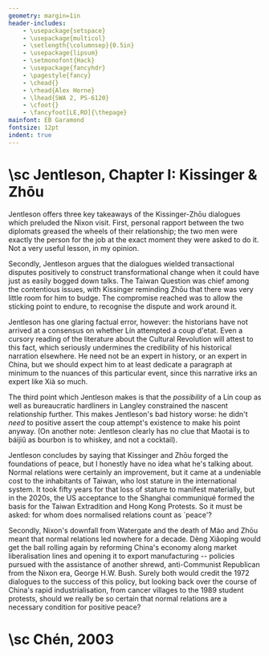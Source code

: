 ```yaml
---
geometry: margin=1in
header-includes:
    - \usepackage{setspace}
    - \usepackage{multicol}
    - \setlength{\columnsep}{0.5in}
    - \usepackage{lipsum}
    - \setmonofont{Hack}
    - \usepackage{fancyhdr}
    - \pagestyle{fancy}
    - \chead{}
    - \rhead{Alex Horne}
    - \lhead{SWA 2, PS-6120}
    - \cfoot{}
    - \fancyfoot[LE,RO]{\thepage}
mainfont: EB Garamond
fontsize: 12pt
indent: true
---
```


# \sc Jentleson, Chapter I: Kissinger \& Zhōu

Jentleson offers three key takeaways of the Kissinger-Zhōu dialogues which preluded the Nixon visit. First, personal rapport between the two diplomats greased the wheels of their relationship; the two men were exactly the person for the job at the exact moment they were asked to do it. Not a very useful lesson, in my opinion.

Secondly, Jentleson argues that the dialogues wielded transactional disputes positively to construct transformational change when it could have just as easily bogged down talks. The Taiwan Question was chief among the contentious issues, with Kissinger reminding Zhōu that there was very little room for him to budge. The compromise reached was to allow the sticking point to endure, to recognise the dispute and work around it.

Jentleson has one glaring factual error, however: the historians have not arrived at a consensus on whether Lín attempted a coup d\'etat. Even a cursory reading of the literature about the Cultural Revolution will attest to this fact, which seriously undermines the credibility of his historical narration elsewhere. He need not be an expert in history, or an expert in China, but we should expect him to at least dedicate a paragraph at minimum to the nuances of this particular event, since this narrative irks an expert like Xià so much.

The third point which Jentleson makes is that the *possibility* of a Lín coup as well as bureaucratic hardliners in Langley constrained the nascent relationship further. This makes Jentleson's bad history worse: he didn't *need* to positive assert the coup attempt's existence to make his point anyway. (On another note: Jentleson clearly has no clue that Maotai is to báijiǔ as bourbon is to whiskey, and not a cocktail).

Jentleson concludes by saying that Kissinger and Zhōu forged the foundations of peace, but I honestly have no idea what he's talking about. Normal relations were certainly an improvement, but it came at a undeniable cost to the inhabitants of Taiwan, who lost stature in the international system. It took fifty years for that loss of stature to manifest materially, but in the 2020s, the US acceptance to the Shanghai communiqué formed the basis for the Taiwan Extradition and Hong Kong Protests. So it must be asked: for whom does normalised relations count as \`peace\'?

Secondly, Nixon\'s downfall from Watergate and the death of Máo and Zhōu meant that normal relations led nowhere for a decade. Dèng Xiǎopíng would get the ball rolling again by reforming China's economy along market liberalisation lines and opening it to export manufacturing -- policies pursued with the assistance of another shrewd, anti-Communist Republican from the Nixon era, George H.W. Bush. Surely both would credit the 1972 dialogues to the success of this policy, but looking back over the course of China's rapid industrialisation, from cancer villages to the 1989 student protests, should we really be so certain that normal relations are a necessary condition for positive peace?

# \sc Chén, 2003


